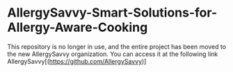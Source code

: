 # AllergySavvy-Smart-Solutions-for-Allergy-Aware-Cooking
This repository is no longer in use, and the entire project has been moved to the new AllergySavvy organization. You can access it at the following link AllergySavvy[(https://github.com/AllergySavvy)]
